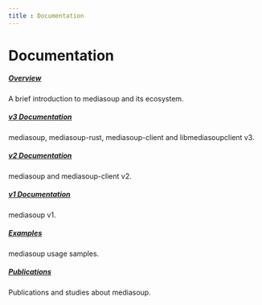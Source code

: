 ```yaml
---
title : Documentation
---
```



# Documentation

##### [Overview](/documentation/overview/)

A brief introduction to mediasoup and its ecosystem.

##### [v3 Documentation](/documentation/v3/)

mediasoup, mediasoup-rust, mediasoup-client and libmediasoupclient v3.

##### [v2 Documentation](/documentation/v2/)

mediasoup and mediasoup-client v2.

##### [v1 Documentation](/documentation/v1/)

mediasoup v1.

##### [Examples](/documentation/examples/)

mediasoup usage samples.

##### [Publications](/documentation/publications/)

Publications and studies about mediasoup.
